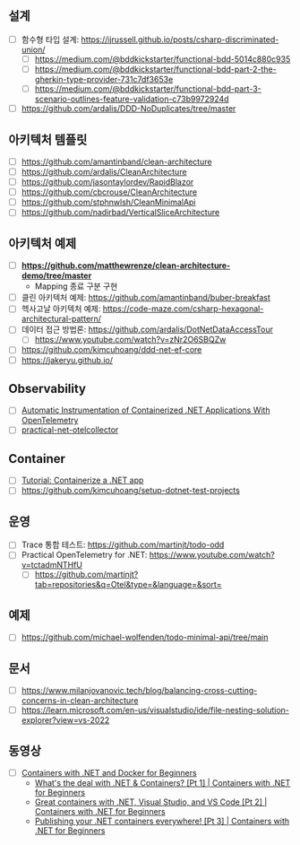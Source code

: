 ## 설계
- [ ] 함수형 타입 설계: https://ijrussell.github.io/posts/csharp-discriminated-union/
  - [ ] https://medium.com/@bddkickstarter/functional-bdd-5014c880c935
  - [ ] https://medium.com/@bddkickstarter/functional-bdd-part-2-the-gherkin-type-provider-731c7df3653e
  - [ ] https://medium.com/@bddkickstarter/functional-bdd-part-3-scenario-outlines-feature-validation-c73b9972924d
- [ ] https://github.com/ardalis/DDD-NoDuplicates/tree/master

## 아키텍처 템플릿
- [ ] https://github.com/amantinband/clean-architecture
- [ ] https://github.com/ardalis/CleanArchitecture
- [ ] https://github.com/jasontaylordev/RapidBlazor
- [ ] https://github.com/cbcrouse/CleanArchitecture
- [ ] https://github.com/stphnwlsh/CleanMinimalApi
- [ ] https://github.com/nadirbad/VerticalSliceArchitecture

## 아키텍처 예제
- [ ] **https://github.com/matthewrenze/clean-architecture-demo/tree/master**
  - Mapping 종료 구분 구현
- [ ] 클린 아키텍처 예제: https://github.com/amantinband/buber-breakfast
- [ ] 헥사고날 아키텍처 예제: https://code-maze.com/csharp-hexagonal-architectural-pattern/
- [ ] 데이터 접근 방법론: https://github.com/ardalis/DotNetDataAccessTour
  - [ ] https://www.youtube.com/watch?v=zNr2O6SBQZw
- [ ] https://github.com/kimcuhoang/ddd-net-ef-core
- [ ] https://jakeryu.github.io/

## Observability
- [ ] [Automatic Instrumentation of Containerized .NET Applications With OpenTelemetry](https://www.twilio.com/en-us/blog/automatic-instrumentation-of-containerized-dotnet-applications-with-opentelemetry)
- [ ] [practical-net-otelcollector](https://github.com/kimcuhoang/practical-net-otelcollector/tree/main)

## Container
- [ ] [Tutorial: Containerize a .NET app](https://learn.microsoft.com/en-us/dotnet/core/docker/build-container?tabs=windows&pivots=dotnet-8-0)
- [ ] https://github.com/kimcuhoang/setup-dotnet-test-projects

## 운영
- [ ] Trace 통합 테스트: https://github.com/martinjt/todo-odd
- [ ] Practical OpenTelemetry for .NET: https://www.youtube.com/watch?v=tctadmNTHfU
  - [ ] https://github.com/martinjt?tab=repositories&q=Otel&type=&language=&sort=

## 예제
- [ ] https://github.com/michael-wolfenden/todo-minimal-api/tree/main

## 문서
- [ ] https://www.milanjovanovic.tech/blog/balancing-cross-cutting-concerns-in-clean-architecture
- [ ] https://learn.microsoft.com/en-us/visualstudio/ide/file-nesting-solution-explorer?view=vs-2022

## 동영상
- [ ] [Containers with .NET and Docker for Beginners](https://github.com/dotnet/beginner-series/tree/main/Containers)
  - [What's the deal with .NET & Containers? [Pt 1] | Containers with .NET for Beginners](https://www.youtube.com/watch?v=HA8rpDWMRq0&t)
  - [Great containers with .NET, Visual Studio, and VS Code [Pt 2] | Containers with .NET for Beginners](https://www.youtube.com/watch?v=qCxSYymD0ug)
  - [Publishing your .NET containers everywhere! [Pt 3] | Containers with .NET for Beginners](https://www.youtube.com/watch?v=21zduERRS3M)